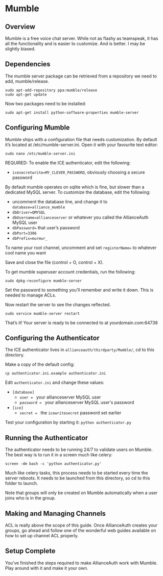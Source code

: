 # Mumble
## Overview
Mumble is a free voice chat server. While not as flashy as teamspeak, it has all the functionality and is easier to customize. And is better. I may be slightly biased.

## Dependencies
The mumble server package can be retrieved from a repository we need to add, mumble/release.

    sudo apt-add-repository ppa:mumble/release
    sudo apt-get update

Now two packages need to be installed:

    sudo apt-get install python-software-properties mumble-server

## Configuring Mumble
Mumble ships with a configuration file that needs customization. By default it’s located at /etc/mumble-server.ini. Open it with your favourite text editor:

    sudo nano /etc/mumble-server.ini

REQUIRED: To enable the ICE authenticator, edit the following:

 - `icesecretwrite=MY_CLEVER_PASSWORD`, obviously choosing a secure password

By default mumble operates on sqlite which is fine, but slower than a dedicated MySQL server. To customize the database, edit the following:

 - uncomment the database line, and change it to `database=alliance_mumble`
 - `dbDriver=QMYSQL`
 - `dbUsername=allianceserver` or whatever you called the AllianceAuth MySQL user
 - `dbPassword=` that user’s password
 - `dbPort=3306`
 - `dbPrefix=murmur_`

To name your root channel, uncomment and set `registerName=` to whatever cool name you want

Save and close the file (control + O, control + X).

To get mumble superuser account credentials, run the following:

    sudo dpkg-reconfigure mumble-server

Set the password to something you’ll remember and write it down. This is needed to manage ACLs.

Now restart the server to see the changes reflected.

    sudo service mumble-server restart

That’s it! Your server is ready to be connected to at yourdomain.com:64738

## Configuring the Authenticator

The ICE authenticator lives in `allianceauth/thirdparty/Mumble/`, cd to this directory.

Make a copy of the default config:

    cp authenticator.ini.example authenticator.ini

Edit `authenticator.ini` and change these values:

 - `[database]`
   - `user = ` your allianceserver MySQL user
   - `password = ` your allianceserver MySQL user's password
 - `[ice]`
   - `secret = ` the `icewritesecret` password set earlier

Test your configuration by starting it: `python authenticator.py`

## Running the Authenticator

The authenticator needs to be running 24/7 to validate users on Mumble. The best way is to run it in a screen much like celery:

    screen -dm bash -c 'python authenticator.py'

Much like celery tasks, this process needs to be started every time the server reboots. It needs to be launched from this directory, so cd to this folder to launch.

Note that groups will only be created on Mumble automatically when a user joins who is in the group.

## Making and Managing Channels
ACL is really above the scope of this guide. Once AllianceAuth creates your groups, go ahead and follow one of the wonderful web guides available on how to set up channel ACL properly.

## Setup Complete
You’ve finished the steps required to make AllianceAuth work with Mumble. Play around with it and make it your own.
